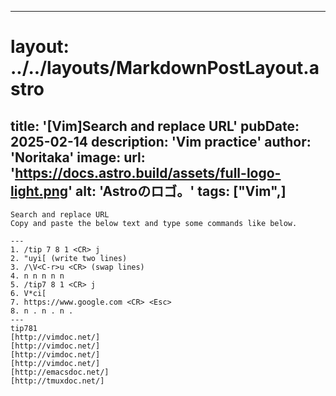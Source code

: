 
---
# layout: ../../layouts/MarkdownPostLayout.astro
title: '[Vim]Search and replace URL'
pubDate: 2025-02-14
description: 'Vim practice'
author: 'Noritaka'
image:
    url: 'https://docs.astro.build/assets/full-logo-light.png'
    alt: 'Astroのロゴ。'
tags: ["Vim",]
---


```
Search and replace URL
Copy and paste the below text and type some commands like below.

---
1. /tip 7 8 1 <CR> j 
2. "uyi[ (write two lines)
3. /\V<C-r>u <CR> (swap lines)
4. n n n n n 
5. /tip7 8 1 <CR> j
6. V*ci[
7. https://www.google.com <CR> <Esc>
8. n . n . n .
---
tip781
[http://vimdoc.net/]
[http://vimdoc.net/]
[http://vimdoc.net/]
[http://vimdoc.net/]
[http://emacsdoc.net/]
[http://tmuxdoc.net/]
```

